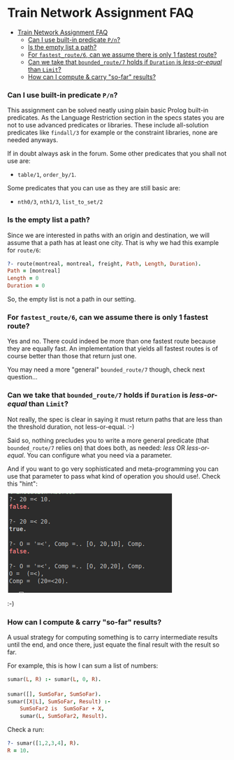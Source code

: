 # Train Network Assignment FAQ

- [Train Network Assignment FAQ](#train-network-assignment-faq)
    - [Can I use built-in predicate `P/n`?](#can-i-use-built-in-predicate-pn)
    - [Is the empty list a path?](#is-the-empty-list-a-path)
    - [For `fastest_route/6`, can we assume there is only 1 fastest route?](#for-fastest_route6-can-we-assume-there-is-only-1-fastest-route)
    - [Can we take that `bounded_route/7` holds if `Duration` is _less-or-equal_ than `Limit`?](#can-we-take-that-bounded_route7-holds-if-duration-is-less-or-equal-than-limit)
    - [How can I compute \& carry "so-far" results?](#how-can-i-compute--carry-so-far-results)

### Can I use built-in predicate `P/n`?

This assignment can be solved neatly using plain basic Prolog built-in predicates. As the Language Restriction section in the specs states you are not to use advanced predicates or libraries. These include all-solution predicates like `findall/3` for example or the constraint libraries, none are needed anyways.

If in doubt always ask in the forum. Some other predicates that you shall not use are:

- `table/1`, `order_by/1`.

Some predicates that you can use as they are still basic are:

- `nth0/3`, `nth1/3`, `list_to_set/2`

### Is the empty list a path?

Since we are interested in paths with an origin and destination, we will assume that a path has at least one city. That is why we had this example for `route/6`:

```prolog
?- route(montreal, montreal, freight, Path, Length, Duration).
Path = [montreal]
Length = 0
Duration = 0
```

So, the empty list is not a path in our setting.

### For `fastest_route/6`, can we assume there is only 1 fastest route?

Yes and no. There could indeed be more than one fastest route because they are equally fast. An implementation that yields all fastest routes is of course better than those that return just one.

You may need a more "general" `bounded_route/7` though, check next question...

### Can we take that `bounded_route/7` holds if `Duration` is _less-or-equal_ than `Limit`?

Not really, the spec is clear in saying it must return paths that are less than the threshold duration, not less-or-equal. :-)

Said so, nothing precludes you to write a more general predicate (that `bounded_route/7` relies on) that does both, as needed: _less_ OR _less-or-equal_. You can configure what you need via a parameter. 

And if you want to go very sophisticated and meta-programming you can use that parameter to pass what kind of operation you should use!. Check this "hint":

![meta-op](imgs/meta-operators.png)

:-)

### How can I compute & carry "so-far" results?

A usual strategy for computing something is to carry intermediate results until the end, and once there, just equate the final result with the result so far.

For example, this is how I can sum a list of numbers:

```prolog
sumar(L, R) :- sumar(L, 0, R).

sumar([], SumSoFar, SumSoFar).
sumar([X|L], SumSoFar, Result) :-
    SumSoFar2 is  SumSoFar + X,
    sumar(L, SumSoFar2, Result).
```

Check a run:

```prolog
?- sumar([1,2,3,4], R).
R = 10.
```

